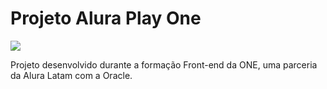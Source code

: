 # Projeto Alura Play One
 
![](https://www.oracle.com/a/ocom/img/rh03-one-br-logo.png)

Projeto desenvolvido durante a formação Front-end da ONE, uma parceria da Alura Latam com a Oracle.
